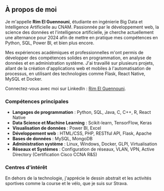## À propos de moi

Je m'appelle **Rim El Guennouni**, étudiante en ingénierie Big Data et Intelligence Artificielle au CNAM. Passionnée par le développement web, la science des données et l'intelligence artificielle, je cherche actuellement une alternance pour 2024 afin de mettre en pratique mes compétences en Python, SQL, Power BI, et bien plus encore.

Mes expériences académiques et professionnelles m'ont permis de développer des compétences solides en programmation, en analyse de données et en administration système. J'ai travaillé sur plusieurs projets, allant de la création d'applications web et mobiles à l'automatisation de processus, en utilisant des technologies comme Flask, React Native, MySQL et Docker.

Connectez-vous avec moi sur LinkedIn : [Rim El Guennouni](https://linkedin.com/in/rim-el-guennouni).

### Compétences principales

- **Langages de programmation** : Python, SQL, Java, C, C++, R, React Native
- **Data Science et Machine Learning** : Scikit-learn, TensorFlow, Keras
- **Visualisation de données** : Power BI, Excel
- **Développement web** : HTML/CSS, PHP, RESTful API, Flask, Apache
- **Bases de données** : MySQL, MongoDB
- **Administration système** : Linux, Windows, Docker, GLPI, Virtualisation
- **Réseaux et Systèmes** : Configuration de réseaux, VLAN, VPN, Active Directory (Certification Cisco CCNA R&S)

### Centres d'intérêt

En dehors de la technologie, j'apprécie le dessin abstrait et les activités sportives comme la course et le vélo, que je suis sur Strava.
